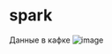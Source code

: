# spark

Данные в кафке
![image](https://github.com/user-attachments/assets/291de304-616f-4db1-9f07-6a894cb88da1)
